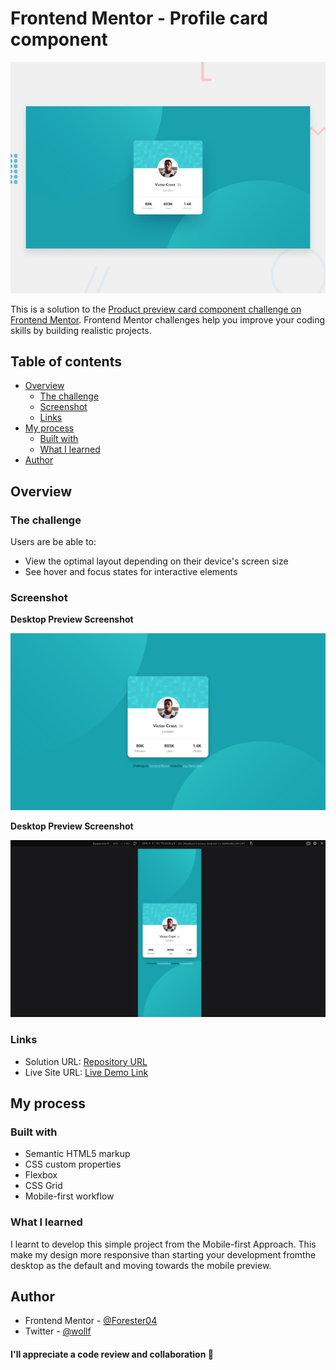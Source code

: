 # Frontend Mentor - Profile card component

![Design preview for the Profile card component coding challenge](./design/desktop-preview.jpg)

This is a solution to the [Product preview card component challenge on Frontend Mentor](https://www.frontendmentor.io/challenges/profile-card-component-cfArpWshJ/hub). Frontend Mentor challenges help you improve your coding skills by building realistic projects. 

## Table of contents

- [Overview](#overview)
  - [The challenge](#the-challenge)
  - [Screenshot](#screenshot)
  - [Links](#links)
- [My process](#my-process)
  - [Built with](#built-with)
  - [What I learned](#what-i-learned)
- [Author](#author)

## Overview

### The challenge

Users are be able to:

- View the optimal layout depending on their device's screen size
- See hover and focus states for interactive elements

### Screenshot

**Desktop Preview Screenshot**

![Mobile-preview](images/screeshots/desktop.png)

**Desktop Preview Screenshot**

![Desktop-preview](images/screeshots/mobile.png)



### Links

- Solution URL: [Repository URL]()
- Live Site URL: [Live Demo Link]()

## My process

### Built with

- Semantic HTML5 markup
- CSS custom properties
- Flexbox
- CSS Grid
- Mobile-first workflow

### What I learned

I learnt to develop this simple project from the Mobile-first Approach. This make my design more responsive than starting your development fromthe desktop as the default and moving towards the mobile preview.

## Author

- Frontend Mentor - [@Forester04](https://www.frontendmentor.io/profile/Forester04)
- Twitter - [@wollf](https://www.twitter.com/wollf)

#### I'll appreciate a code review and collaboration 🚀

